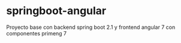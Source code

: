 # springboot-angular
Proyecto base con backend spring boot 2.1 y frontend angular 7 con componentes primeng 7
